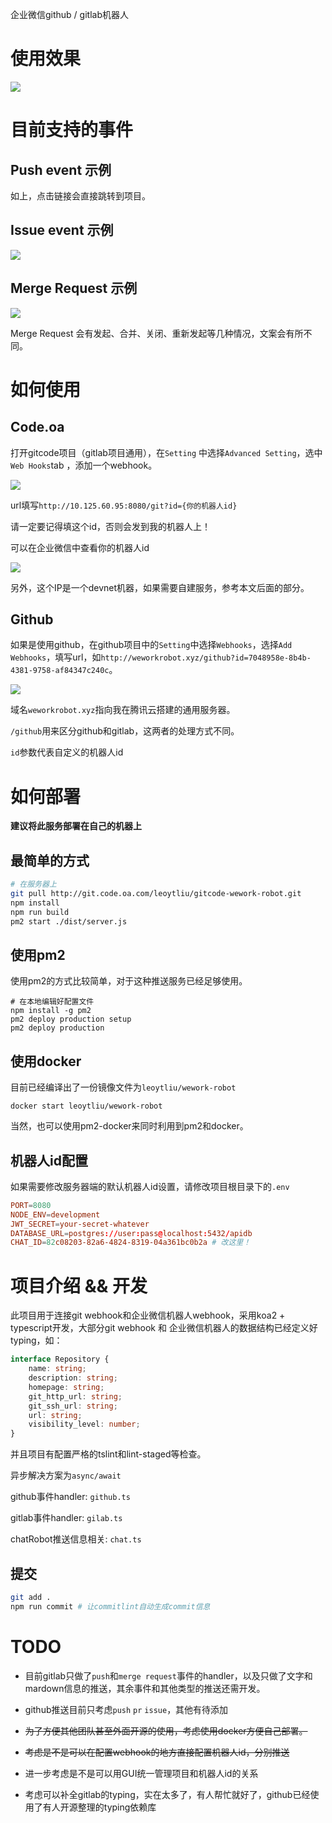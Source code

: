 企业微信github / gitlab机器人

# 使用效果

![](https://tuchuang-1251767583.cos.ap-guangzhou.myqcloud.com/push-demo2.png)

# 目前支持的事件
## Push event 示例

如上，点击链接会直接跳转到项目。

## Issue event 示例

![](https://tuchuang-1251767583.cos.ap-guangzhou.myqcloud.com/git-robot/issue2.png)

## Merge Request 示例

![](https://tuchuang-1251767583.cos.ap-guangzhou.myqcloud.com/git-robot/mr2.png)

Merge Request 会有发起、合并、关闭、重新发起等几种情况，文案会有所不同。

# 如何使用

## Code.oa

打开gitcode项目（gitlab项目通用），在`Setting` 中选择`Advanced Setting`，选中`Web Hooks`tab ，添加一个webhook。

![](https://tuchuang-1251767583.cos.ap-guangzhou.myqcloud.com/git-robot/mr.png)

url填写`http://10.125.60.95:8080/git?id={你的机器人id}`

请一定要记得填这个id，否则会发到我的机器人上！

可以在企业微信中查看你的机器人id

![](https://tuchuang-1251767583.cos.ap-guangzhou.myqcloud.com/wework-demo.jpg)

另外，这个IP是一个devnet机器，如果需要自建服务，参考本文后面的部分。

## Github

如果是使用github，在github项目中的`Setting`中选择`Webhooks`，选择`Add Webhooks`，填写url，如`http://weworkrobot.xyz/github?id=7048958e-8b4b-4381-9758-af84347c240c`。

![](https://tuchuang-1251767583.cos.ap-guangzhou.myqcloud.com/github-demo.png)

域名`weworkrobot.xyz`指向我在腾讯云搭建的通用服务器。

`/github`用来区分github和gitlab，这两者的处理方式不同。

`id`参数代表自定义的机器人id


# 如何部署

**建议将此服务部署在自己的机器上**

## 最简单的方式

```bash
# 在服务器上
git pull http://git.code.oa.com/leoytliu/gitcode-wework-robot.git
npm install
npm run build
pm2 start ./dist/server.js
```

## 使用pm2

使用pm2的方式比较简单，对于这种推送服务已经足够使用。

```shell
# 在本地编辑好配置文件
npm install -g pm2
pm2 deploy production setup
pm2 deploy production
```

## 使用docker

目前已经编译出了一份镜像文件为`leoytliu/wework-robot`
```
docker start leoytliu/wework-robot
```
当然，也可以使用pm2-docker来同时利用到pm2和docker。



## 机器人id配置

如果需要修改服务器端的默认机器人id设置，请修改项目根目录下的`.env`

```conf
PORT=8080
NODE_ENV=development
JWT_SECRET=your-secret-whatever
DATABASE_URL=postgres://user:pass@localhost:5432/apidb
CHAT_ID=82c08203-82a6-4824-8319-04a361bc0b2a # 改这里！
```
# 项目介绍 && 开发

此项目用于连接git webhook和企业微信机器人webhook，采用koa2 + typescript开发，大部分git webhook 和 企业微信机器人的数据结构已经定义好typing，如：

```typescript
interface Repository {
    name: string;
    description: string;
    homepage: string;
    git_http_url: string;
    git_ssh_url: string;
    url: string;
    visibility_level: number;
}
```

并且项目有配置严格的tslint和lint-staged等检查。

异步解决方案为`async/await`

github事件handler: `github.ts`

gitlab事件handler: `gilab.ts`

chatRobot推送信息相关: `chat.ts`

## 提交

```bash
git add .
npm run commit # 让commitlint自动生成commit信息
```

# TODO

* 目前gitlab只做了`push`和`merge request`事件的handler，以及只做了文字和mardown信息的推送，其余事件和其他类型的推送还需开发。

* github推送目前只考虑`push` `pr` `issue`，其他有待添加

* ~~为了方便其他团队甚至外面开源的使用，考虑使用docker方便自己部署。~~

* ~~考虑是不是可以在配置webhook的地方直接配置机器人id，分别推送~~

* 进一步考虑是不是可以用GUI统一管理项目和机器人id的关系

* 考虑可以补全gitlab的typing，实在太多了，有人帮忙就好了，github已经使用了有人开源整理的typing依赖库
